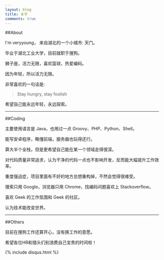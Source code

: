 ```yaml
---
layout: blog
title: 关于
comments: true
---
```



##About

I'm veryyoung， 来自湖北的一个小城市: 天门。

毕业于湖北工业大学，目前就职于搜狗。

狮子座，活力无限，喜欢篮球，热爱编码。

因为年轻，所以活力无限。

非常喜欢的一句话是:

> Stay hungry, stay foolish

希望自己能永远年轻，永远探索。

------

##Coding

主要使用语言是 Java，也用过一点 Groovy、PHP、Python、Shell。

能写安卓程序，略懂前端，服务器也玩得还行。

算大半个全栈，但是更希望自己能在某一个领域走得很深。

对代码质量非常追求，认为干净的代码一点也不影响开发，反而能大幅提升工作效率。

重度强迫症，项目里面有不好的地方总想重构掉，不然会觉得很难受。

搜索只用 Google，浏览器只用 Chrome，找编码问题喜欢上 Stackoverflow。

喜欢 Geek 的工作氛围和 Geek 的社区。

认为技术能改变世界。

------

##Others

目前在搜狗工作还算开心，没有换工作的意愿。

希望各位HR和猎头们别浪费自己宝贵的时间啦！








{% include disqus.html %}

